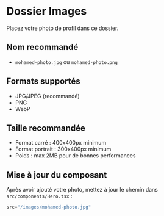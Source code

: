 # Dossier Images

Placez votre photo de profil dans ce dossier.

## Nom recommandé
- `mohamed-photo.jpg` ou `mohamed-photo.png`

## Formats supportés
- JPG/JPEG (recommandé)
- PNG
- WebP

## Taille recommandée
- Format carré : 400x400px minimum
- Format portrait : 300x400px minimum
- Poids : max 2MB pour de bonnes performances

## Mise à jour du composant
Après avoir ajouté votre photo, mettez à jour le chemin dans `src/components/Hero.tsx` :

```typescript
src="/images/mohamed-photo.jpg"
```
